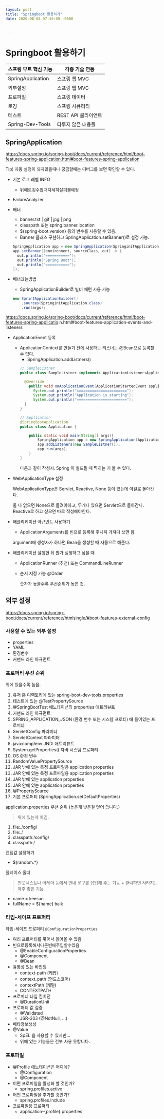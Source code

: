 ```yaml
---
layout: post
title: "Springboot 활용하기"
date: 2020-08-03 07:30:00 -0500


---
```


# Springboot 활용하기

| 스프링 부트 핵심 기능 | 각종 기술 연동 |
|------------------|-------------|
| SpringApplication | 스프링 웹 MVC |
| 외부설정 | 스프링 웹 MVC |
| 프로파일 | 스프링 데이터 |
| 로깅 | 스프링 시큐리티 |
| 테스트 | REST API 클라이언트 |
| Spring-Dev-Tools | 다루지 않은 내용들 |

## SpringApplication

https://docs.spring.io/spring-boot/docs/current/reference/html/boot-features-spring-application.html#boot-features-spring-application

Tip) 자동 설정이 되지않을때나 궁금할때는 디버그를 보면 확인할 수 있다.

- 기본 로그 레벨 INFO
  - 뒤에로깅수업때자세히살펴볼예정
- FailureAnalyzer
- 배너
  - banner.txt | gif | jpg | png
  - classpath 또는 spring.banner.location
  - ${spring-boot.version} 등의 변수를 사용할 수 있음.
  - Banner 클래스 구현하고 SpringApplication.setBanner()로 설정 가능.
  ```java
  SpringApplication app = new SpringApplication(SpringinitApplication.class);
  app.setBanner((environment, sourceClass, out) -> {
    out.println("===========");
    out.println("Spring Boot");
    out.println("===========");
  });
  
  ```
  
- 배너끄는방법 
  - SpringApplicationBuilder로 빌더 패턴 사용 가능
  ```java
  new SprintApplicationBuilder()
      .sources(SpringinitApplication.class)
      .run(args);
  
  ```

https://docs.spring.io/spring-boot/docs/current/reference/html/boot-features-spring-applicatio n.html#boot-features-application-events-and-listeners

- ApplicationEvent 등록
  - ApplicationContext를 만들기 전에 사용하는 리스너는 @Bean으로 등록할 수 없다.
    - SpringApplication.addListners()
    ```java
    // SampleListner
    public class SampleListner implements ApplicationListener<ApplicationStartedEvent> {

      @Override
        public void onApplicationEvent(ApplicationStartedEvent applicationStartedEvent){
          System.out.println("=======================");
          System.out.println("Application is starting");
          System.out.println("=======================");
      }
    }
    
    // Application
    @SpringBootApplication
    public class Application {

	    public static void main(String[] args){
		    SpringApplication app = new SpringApplication(Application.class);
		    app.addListeners(new SampleListner());
		    app.run(args);
	    }
    }
    ```
    다음과 같이 작성시. Spring 이 빌드될 때 찍히는 거 볼 수 있다.
- WebApplicationType 설정

  WebApplicationType은 Servlet, Reactive, None 등이 있는데 이걸로 돌아간다.
  
  둘 다 없으면 None으로 돌려야하고, 두개다 있으면 Servlet으로 돌아간다. Reactive로 하고 싶으면 따로 작성해야한다.

- 애플리케이션 아규먼트 사용하기
  - ApplicationArguments를 빈으로 등록해 주니까 가져다 쓰면 됨. 
  
  argument에 생성자가 하나면 Bean을 생성할 때 자동으로 해준다.
  
- 애플리케이션 실행한 뒤 뭔가 실행하고 싶을 때
  - ApplicationRunner (추천) 또는 CommandLineRunner
  - 순서 지정 가능 @Order
    
    숫자가 높을수록 우선순위가 높은 것.
  
## 외부 설정

https://docs.spring.io/spring-boot/docs/current/reference/htmlsingle/#boot-features-external-config

### 사용할 수 있는 외부 설정

- properties
- YAML
- 환경변수
- 커맨드 라인 아규먼트

### 프로퍼티 우선 순위

위에 있을수록 높음.

1. 유저 홈 디렉토리에 있는 spring-boot-dev-tools.properties
2. 테스트에 있는 @TestPropertySource
3. @SpringBootTest 애노테이션의 properties 애트리뷰트
4. 커맨드 라인 아규먼트
5. SPRING_APPLICATION_JSON (환경 변수 또는 시스템 프로티) 에 들어있는 프로퍼티
6. ServletConfig 파라미터
7. ServletContext 파라미터
8. java:comp/env JNDI 애트리뷰트
9. System.getProperties() 자바 시스템 프로퍼티
10. OS 환경 변수
11. RandomValuePropertySource
12. JAR 밖에 있는 특정 프로파일용 application properties
13. JAR 안에 있는 특정 프로파일용 application properties
14. JAR 밖에 있는 application properties
15. JAR 안에 있는 application properties
16. @PropertySource
17. 기본 프로퍼티 (SpringApplication.setDefaultProperties)

application.properties 우선 순위 (높은게 낮은걸 덮어 씁니다.)

> 위에 있는게 이김.

1. file:./config/
2. file:./
3. classpath:/config/
4. classpath:/

랜덤값 설정하기

- ${random.*}

플레이스 홀더

> 인풋텍스트나 아레아 등에서 안내 문구를 삽입해 주는 기능 + 클릭하면 사라지는 아주 좋은 기능

- name = keesun
- fullName = ${name} baik

### 타입-세이프 프로퍼티 

타입-세이프 프로퍼티 `@ConfigurationProperties`

- 여러 프로퍼티를 묶어서 읽어올 수 있음
- 빈으로등록해서다른빈에주입할수있음
  - @EnableConfigurationProperties
  - @Component
  - @Bean
- 융통성 있는 바인딩
  - context-path (케밥)
  - context_path (언드스코어)
  - contextPath (캐멀)
  - CONTEXTPATH
- 프로퍼티 타입 컨버전
  - @DurationUnit
- 프로퍼티 값 검증
  - @Validated
  - JSR-303 (@NotNull, ...)
- 메타정보생성
- @Value
  - SpEL 을 사용할 수 있지만...
  - 위에 있는 기능들은 전부 사용 못합니다.

### 프로파일

- @Profile 애노테이션은 어디에?
  - @Configuration
  - @Component
- 어떤 프로파일을 활성화 할 것인가?
  - spring.profiles.active
- 어떤 프로파일을 추가할 것인가?
  - spring.profiles.include
- 프로파일용 프로퍼티
  - application-{profile}.properties
